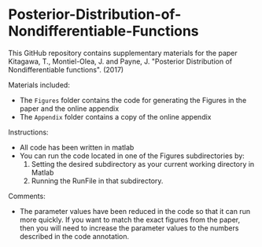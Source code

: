 # Posterior-Distribution-of-Nondifferentiable-Functions
This GitHub repository contains supplementary materials for the paper Kitagawa, T., Montiel-Olea, J. and Payne, J. "Posterior Distribution of Nondifferentiable functions". (2017)

Materials included:
- The `Figures` folder contains the code for generating the Figures in the paper and the online appendix
- The `Appendix` folder contains a copy of the online appendix

Instructions:
- All code has been written in matlab
- You can run the code located in one of the Figures subdirectories by:
  1. Setting the desired subdirectory as your current working directory in Matlab
  2. Running the RunFile in that subdirectory.

Comments:
- The parameter values have been reduced in the code so that it can run more quickly. If you want to match the exact figures from the paper, then you will need to increase the parameter values to the numbers described in the code annotation.
